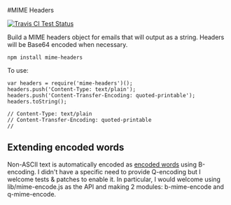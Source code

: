#MIME Headers

[![Travis CI Test Status](https://travis-ci.org/connrs/node-mime-headers.png)](https://travis-ci.org/connrs/node-mime-headers)

Build a MIME headers object for emails that will output as a string. Headers will be Base64 encoded when necessary.

    npm install mime-headers

To use:

    var headers = require('mime-headers')();
    headers.push('Content-Type: text/plain');
    headers.push('Content-Transfer-Encoding: quoted-printable');
    headers.toString();

    // Content-Type: text/plain
    // Content-Transfer-Encoding: quoted-printable
    //

## Extending encoded words

Non-ASCII text is automatically encoded as [encoded words](http://tools.ietf.org/html/rfc2047) using B-encoding. I didn't have a specific need to provide Q-encoding but I welcome tests & patches to enable it. In particular, I would welcome using lib/mime-encode.js as the API and making 2 modules: b-mime-encode and q-mime-encode.
